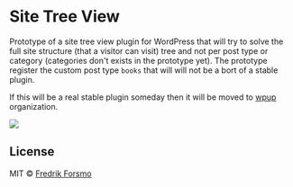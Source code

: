 # Site Tree View

Prototype of a site tree view plugin for WordPress that will try to solve the full site structure (that a visitor can visit) tree and not per post type or category (categories don't exists in the prototype yet). The prototype register the custom post type `books` that will will not be a bort of a stable plugin.

If this will be a real stable plugin someday then it will be moved to [wpup](https://github.com/wpup) organization.

![](https://user-images.githubusercontent.com/14610/32748648-3067cd30-c8bd-11e7-9d67-268032bda703.png)

## License

MIT © [Fredrik Forsmo](https://github.com/frozzare)
